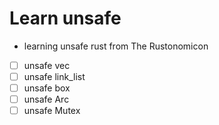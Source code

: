# Learn unsafe

* learning unsafe rust from The Rustonomicon
* [ ] unsafe vec
* [ ] unsafe link_list
* [ ] unsafe box
* [ ] unsafe Arc
* [ ] unsafe Mutex
